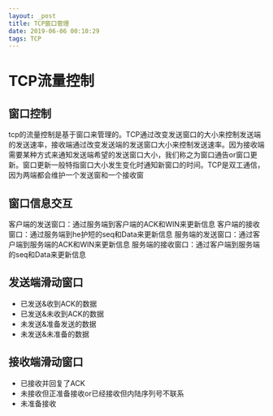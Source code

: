 ```yaml
---
layout: _post
title: TCP窗口管理
date: 2019-06-06 00:10:29
tags: TCP
---
```


# TCP流量控制
## 窗口控制
tcp的流量控制是基于窗口来管理的。TCP通过改变发送窗口的大小来控制发送端的发送速率，接收端通过改变发送端的发送窗口大小来控制发送速率。因为接收端需要某种方式来通知发送端希望的发送窗口大小，我们称之为窗口通告or窗口更新。窗口更新一般特指窗口大小发生变化时通知新窗口的时间。TCP是双工通信，因为两端都会维护一个发送窗和一个接收窗
## 窗口信息交互
<!--  插入交互图片 -->
客户端的发送窗口：通过服务端到客户端的ACK和WIN来更新信息
客户端的接收窗口：通过服务端到he护短的seq和Data来更新信息
服务端的发送窗口：通过客户端到服务端的ACK和WIN来更新信息
服务端的接收窗口：通过客户端到服务端的seq和Data来更新信息
## 发送端滑动窗口
<!--  插入发送端滑窗结构图片 -->
* 已发送&收到ACK的数据
* 已发送&未收到ACK的数据
* 未发送&准备发送的数据
* 未发送&未准备的数据

## 接收端滑动窗口
<!--  插入接收端滑窗结构图片 -->
* 已接收并回复了ACK
* 未接收但正准备接收or已经接收但内陆序列号不联系
* 未准备接收
